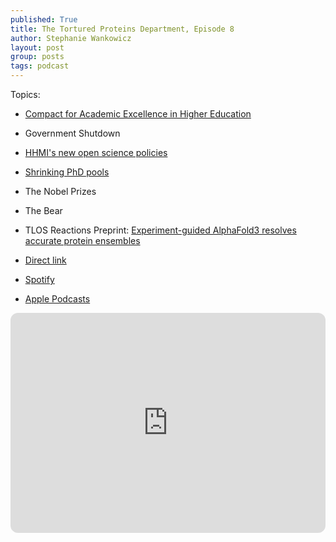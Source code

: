 ```yaml
---
published: True
title: The Tortured Proteins Department, Episode 8
author: Stephanie Wankowicz
layout: post
group: posts
tags: podcast
---
```


Topics:
 - [Compact for Academic Excellence in Higher Education](https://www.washingtonexaminer.com/wp-content/uploads/2025/10/Compact-for-Academic-Excellence-in-Higher-Education-10.1.pdf)
 - Government Shutdown
 - [HHMI's new open science policies](https://hhmicdn.blob.core.windows.net/policies/Immediate-Access-to-Research.pdf)
 - [Shrinking PhD pools](https://www.nature.com/articles/d41586-025-03417-6)
 - The Nobel Prizes
 - The Bear
 - TLOS Reactions
Preprint: ⁠[Experiment-guided AlphaFold3 resolves accurate protein ensembles⁠](https://www.biorxiv.org/content/10.1101/2025.10.11.681796v2)



- [Direct link](http://cdn.fraserlab.com/audio/TTPD_8.mp3) 
- [Spotify](https://open.spotify.com/episode/2kSPqZ678Lyo9psG5A2AJs?si=Jt8Yr0KiSwumyZNVxj2jNw)
- [Apple Podcasts](https://podcasts.apple.com/us/podcast/episode-8-open-science-in-a-changing-academic-world/id1802420696?i=1000733155433)

  

<iframe data-testid="embed-iframe" style="border-radius:12px" src="https://open.spotify.com/embed/episode/2kSPqZ678Lyo9psG5A2AJs?utm_source=generator" width="100%" height="352" frameBorder="0" allowfullscreen="" allow="autoplay; clipboard-write; encrypted-media; fullscreen; picture-in-picture" loading="lazy"></iframe>
